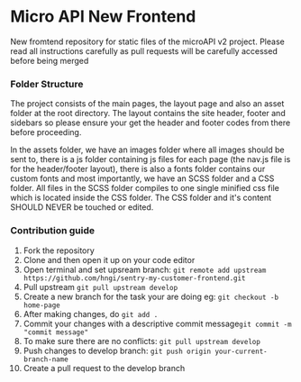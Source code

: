 # Micro API New Frontend

New fromtend repository for static files of the microAPI v2 project. Please read all instructions carefully as pull requests will be carefully accessed before being merged

### Folder Structure

The project consists of the main pages, the layout page and also an asset folder at the root directory. The layout contains the site header, footer and sidebars so please ensure your get the header and footer codes from there before proceeding.

In the assets folder, we have an images folder where all images should be sent to, there is a js folder containing js files for each page (the nav.js file is for the header/footer layout), there is also a fonts folder contains our custom fonts and most importantly, we have an SCSS folder and a CSS folder. All files in the SCSS folder compiles to one single minified css file which is located inside the CSS folder. The CSS folder and it's content SHOULD NEVER be touched or edited. 

### Contribution guide

1. Fork the repository
2. Clone and then open it up on your code editor
3. Open terminal and set upsream branch: ```git remote add upstream https://github.com/hngi/sentry-my-customer-frontend.git```
4. Pull upstream ```git pull upstream develop```
5. Create a new branch for the task your are doing eg: ```git checkout -b home-page```
6. After making changes, do ```git add .```
7. Commit your changes with a descriptive commit message```git commit -m "commit message"```
8. To make sure there are no conflicts: ```git pull upstream develop```
9. Push changes to develop branch: ```git push origin your-current-branch-name```
10. Create a pull request to the develop branch